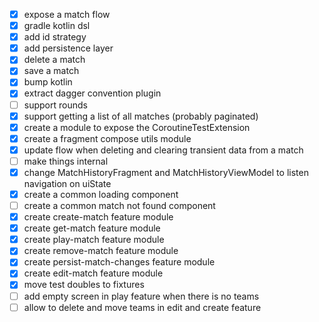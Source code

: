 - [x] expose a match flow
- [x] gradle kotlin dsl
- [x] add id strategy
- [x] add persistence layer
- [x] delete a match
- [x] save a match
- [x] bump kotlin
- [x] extract dagger convention plugin
- [ ] support rounds
- [x] support getting a list of all matches (probably paginated)
- [x] create a module to expose the CoroutineTestExtension
- [x] create a fragment compose utils module
- [x] update flow when deleting and clearing transient data from a match
- [ ] make things internal
- [x] change MatchHistoryFragment and MatchHistoryViewModel to listen navigation on uiState
- [x] create a common loading component
- [ ] create a common match not found component
- [x] create create-match feature module
- [x] create get-match feature module
- [x] create play-match feature module
- [x] create remove-match feature module
- [x] create persist-match-changes feature module
- [x] create edit-match feature module
- [x] move test doubles to fixtures
- [ ] add empty screen in play feature when there is no teams
- [ ] allow to delete and move teams in edit and create feature
